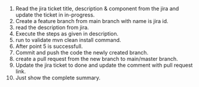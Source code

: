 1. Read the jira ticket title, description & component from the jira and update the ticket in in-progress.
2. Create a feature branch from main branch with name is jira id.
3. read the description from jira.
4. Execute the steps as given in description.
5. run to validate mvn clean install command.
6. After point 5 is successfull.
7. Commit and push the code the newly created branch.
8. create a pull request from the new branch to main/master branch. 
9. Update the jira ticket to done and update the comment with pull request link.
10. Just show the complete summary.